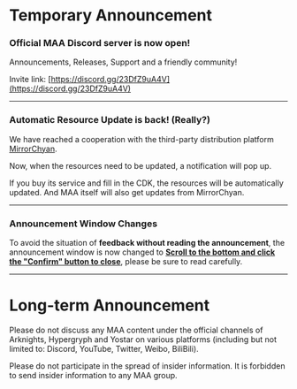 # Temporary Announcement
### Official MAA Discord server is now open!

Announcements, Releases, Support and a friendly community!

Invite link: [https://discord.gg/23DfZ9uA4V](https://discord.gg/23DfZ9uA4V)

---

### Automatic Resource Update is back! (Really?)

We have reached a cooperation with the third-party distribution platform [MirrorChyan](https://mirrorchyan.com/).

Now, when the resources need to be updated, a notification will pop up.

If you buy its service and fill in the CDK, the resources will be automatically updated. And MAA itself will also get updates from MirrorChyan.

---

### Announcement Window Changes

To avoid the situation of **feedback without reading the announcement**, the announcement window is now changed to <u>**Scroll to the bottom and click the "Confirm" button to close**</u>, please be sure to read carefully.

----

# Long-term Announcement

Please do not discuss any MAA content under the official channels of Arknights, Hypergryph and Yostar on various platforms (including but not limited to: Discord, YouTube, Twitter, Weibo, BiliBili).

Please do not participate in the spread of insider information.
It is forbidden to send insider information to any MAA group.
